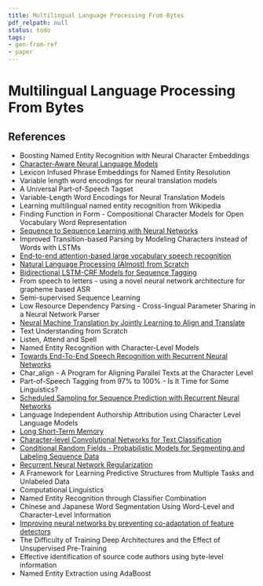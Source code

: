 ```yaml
---
title: Multilingual Language Processing From Bytes
pdf_relpath: null
status: todo
tags:
- gen-from-ref
- paper
---
```


# Multilingual Language Processing From Bytes

## References

- Boosting Named Entity Recognition with Neural Character Embeddings
- [Character-Aware Neural Language Models](./character-aware-neural-language-models.md)
- Lexicon Infused Phrase Embeddings for Named Entity Resolution
- Variable length word encodings for neural translation models
- A Universal Part-of-Speech Tagset
- Variable-Length Word Encodings for Neural Translation Models
- Learning multilingual named entity recognition from Wikipedia
- Finding Function in Form - Compositional Character Models for Open Vocabulary Word Representation
- [Sequence to Sequence Learning with Neural Networks](./sequence-to-sequence-learning-with-neural-networks.md)
- Improved Transition-based Parsing by Modeling Characters instead of Words with LSTMs
- [End-to-end attention-based large vocabulary speech recognition](./end-to-end-attention-based-large-vocabulary-speech-recognition.md)
- [Natural Language Processing (Almost) from Scratch](./natural-language-processing-almost-from-scratch.md)
- [Bidirectional LSTM-CRF Models for Sequence Tagging](./bidirectional-lstm-crf-models-for-sequence-tagging.md)
- From speech to letters - using a novel neural network architecture for grapheme based ASR
- Semi-supervised Sequence Learning
- Low Resource Dependency Parsing - Cross-lingual Parameter Sharing in a Neural Network Parser
- [Neural Machine Translation by Jointly Learning to Align and Translate](./neural-machine-translation-by-jointly-learning-to-align-and-translate.md)
- Text Understanding from Scratch
- Listen, Attend and Spell
- Named Entity Recognition with Character-Level Models
- [Towards End-To-End Speech Recognition with Recurrent Neural Networks](./towards-end-to-end-speech-recognition-with-recurrent-neural-networks.md)
- Char_align - A Program for Aligning Parallel Texts at the Character Level
- Part-of-Speech Tagging from 97% to 100% - Is It Time for Some Linguistics?
- [Scheduled Sampling for Sequence Prediction with Recurrent Neural Networks](./scheduled-sampling-for-sequence-prediction-with-recurrent-neural-networks.md)
- Language Independent Authorship Attribution using Character Level Language Models
- [Long Short-Term Memory](./long-short-term-memory.md)
- [Character-level Convolutional Networks for Text Classification](./character-level-convolutional-networks-for-text-classification.md)
- [Conditional Random Fields - Probabilistic Models for Segmenting and Labeling Sequence Data](./conditional-random-fields-probabilistic-models-for-segmenting-and-labeling-sequence-data.md)
- [Recurrent Neural Network Regularization](./recurrent-neural-network-regularization.md)
- A Framework for Learning Predictive Structures from Multiple Tasks and Unlabeled Data
- Computational Linguistics
- Named Entity Recognition through Classifier Combination
- Chinese and Japanese Word Segmentation Using Word-Level and Character-Level Information
- [Improving neural networks by preventing co-adaptation of feature detectors](./improving-neural-networks-by-preventing-co-adaptation-of-feature-detectors.md)
- The Difficulty of Training Deep Architectures and the Effect of Unsupervised Pre-Training
- Effective identification of source code authors using byte-level information
- Named Entity Extraction using AdaBoost
